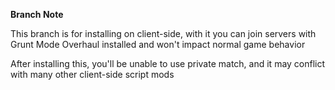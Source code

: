 **Branch Note**

This branch is for installing on client-side, with it you can join servers with Grunt Mode Overhaul installed and won't impact normal game behavior

After installing this, you'll be unable to use private match, and it may conflict with many other client-side script mods
